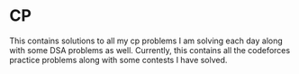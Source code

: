 # CP

This contains solutions to all my cp problems I am solving each day along with some DSA problems as well. Currently, this contains all the codeforces practice problems along with some contests I have solved.
